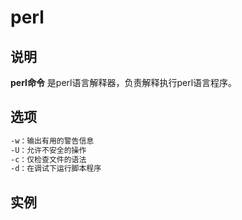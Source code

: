 # perl

## 说明

**perl命令** 是perl语言解释器，负责解释执行perl语言程序。

## 选项  

```markdown
-w：输出有用的警告信息
-U：允许不安全的操作
-c：仅检查文件的语法
-d：在调试下运行脚本程序
```

## 实例
